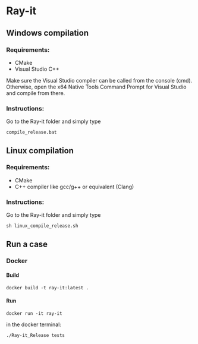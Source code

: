 # Ray-it

## Windows compilation

### Requirements:
- CMake
- Visual Studio C++

Make sure the Visual Studio compiler can be called from the console (cmd). Otherwise, open the x64 Native Tools Command Prompt for Visual Studio and compile from there.

### Instructions:
Go to the Ray-it folder and simply type
```Shell
compile_release.bat
```

## Linux compilation

### Requirements:
- CMake
- C++ compiler like gcc/g++ or equivalent (Clang)

### Instructions:
Go to the Ray-it folder and simply type
```Shell
sh linux_compile_release.sh
```


## Run a case
### Docker
#### Build
`docker build -t ray-it:latest .`
#### Run
`docker run -it ray-it`

in the docker terminal:

`./Ray-it_Release tests`